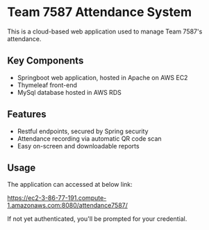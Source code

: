 # Team 7587 Attendance System
This is a cloud-based web application used to manage Team 7587's attendance.

## Key Components

* Springboot web application, hosted in Apache on AWS EC2
* Thymeleaf front-end
* MySql database hosted in AWS RDS

## Features
* Restful endpoints, secured by Spring security
* Attendance recording via automatic QR code scan
* Easy on-screen and downloadable reports

## Usage
The application can accessed at below link:

https://ec2-3-86-77-191.compute-1.amazonaws.com:8080/attendance7587/

If not yet authenticated, you'll be prompted for your credential.



